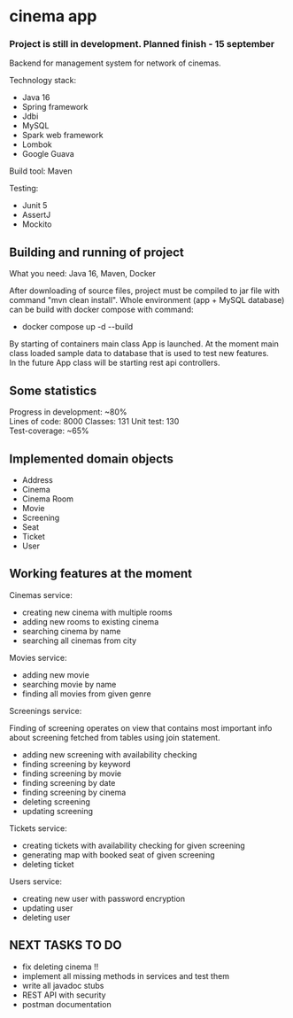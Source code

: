 # cinema app
### Project is still in development. Planned finish - 15 september

Backend for management system for network of cinemas. 

Technology stack:  

- Java 16
- Spring framework
- Jdbi
- MySQL
- Spark web framework
- Lombok
- Google Guava

Build tool: Maven

Testing:

- Junit 5
- AssertJ
- Mockito

## Building and running of project

What you need: Java 16, Maven, Docker  
  
After downloading of source files, project must be compiled to jar file with command "mvn clean install".
Whole environment (app + MySQL database) can be build with docker compose with command:  

- docker compose up -d --build

By starting of containers main class App is launched. At the moment main class loaded sample data to database that is used to test new features.  
In the future App class will be starting rest api controllers.


## Some statistics

Progress in development: ~80%  
Lines of code: 8000
Classes: 131
Unit test: 130  
Test-coverage: ~65% 

## Implemented domain objects

- Address  
- Cinema  
- Cinema Room  
- Movie  
- Screening  
- Seat  
- Ticket  
- User  


## Working features at the moment

Cinemas service:

- creating new cinema with multiple rooms
- adding new rooms to existing cinema
- searching cinema by name
- searching all cinemas from city

Movies service:

- adding new movie
- searching movie by name
- finding all movies from given genre

Screenings service:  

Finding of screening operates on view that contains most important info about screening fetched from tables using join statement.   

- adding new screening with availability checking
- finding screening by keyword
- finding screening by movie
- finding screening by date  
- finding screening by cinema  
- deleting screening  
- updating screening  

Tickets service:  

- creating tickets with availability checking for given screening
- generating map with booked seat of given screening
- deleting ticket  

Users service:  

- creating new user with password encryption
- updating user  
- deleting user  

## NEXT TASKS TO DO  

- fix deleting cinema !!
- implement all missing methods in services and test them  
- write all javadoc stubs  
- REST API with security
- postman documentation
